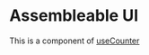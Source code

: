 # Assembleable UI

This is a component of [useCounter](https://vueuse.org/shared/usecounter/#usecounter) 
